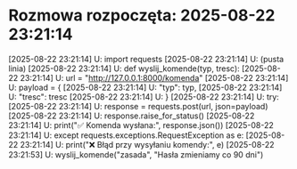 # Rozmowa rozpoczęta: 2025-08-22 23:21:14
[2025-08-22 23:21:14] U: import requests
[2025-08-22 23:21:14] U: (pusta linia)
[2025-08-22 23:21:14] U: def wyslij_komende(typ, tresc):
[2025-08-22 23:21:14] U: url = "http://127.0.0.1:8000/komenda"
[2025-08-22 23:21:14] U: payload = {
[2025-08-22 23:21:14] U: "typ": typ,
[2025-08-22 23:21:14] U: "tresc": tresc
[2025-08-22 23:21:14] U: }
[2025-08-22 23:21:14] U: try:
[2025-08-22 23:21:14] U: response = requests.post(url, json=payload)
[2025-08-22 23:21:14] U: response.raise_for_status()
[2025-08-22 23:21:14] U: print("✅ Komenda wysłana:", response.json())
[2025-08-22 23:21:14] U: except requests.exceptions.RequestException as e:
[2025-08-22 23:21:14] U: print("❌ Błąd przy wysyłaniu komendy:", e)
[2025-08-22 23:21:53] U: wyslij_komende("zasada", "Hasła zmieniamy co 90 dni")

